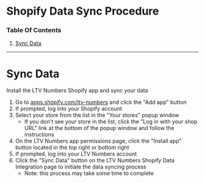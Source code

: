 # Shopify Data Sync Procedure

### Table Of Contents
1. [Sync Data](https://docs.ltvnumbers.com/shopify#sync-data)

---

# Sync Data

Install the LTV Numbers Shopify app and sync your data

1. Go to <a href="https://apps.shopify.com/ltv-numbers" target="_blank">apps.shopify.com/ltv-numbers</a> and click the "Add app" button
3. If prompted, log into your Shopify account
4. Select your store from the list in the "Your stores" popup window
    - If you don't see your store in the list, click the "Log in with your shop URL" link at the bottom of the popup window and follow the instructions
5. On the LTV Numbers app permissions page, click the "Install app" button located in the top right or bottom right
6. If prompted, log into your LTV Numbers account
7. Click the "Sync Data" button on the LTV Numbers Shopify Data Integration page to initiate the data syncing process
    - Note: this process may take some time to complete
